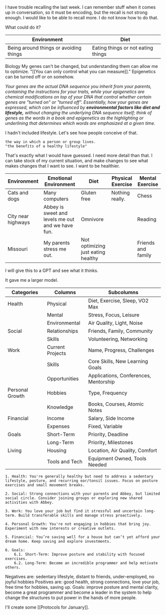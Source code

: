 I have trouble recalling the last week. I can remember stuff when it comes up in conversation, so it must be encoding, but the recall is not strong enough. I would like to be able to recall more. I do not know how to do that. 

What could do it?

| Environment                            | Diet                               |
| -------------------------------------- | ---------------------------------- |
| Being around things or avoiding things | Eating things or not eating things |
Biology
My genes can't be changed, but understanding them can allow me to optimize.
"[[You can only control what you can measure]]."
Epigenetics can be turned off or on somehow.

*Your genes are the actual DNA sequence you inherit from your parents, containing the instructions for your traits, while your epigenetics are chemical modifications on top of your DNA that control whether certain genes are "turned on" or "turned off".*
*Essentially, how your genes are expressed, which can be influenced by **environmental factors like diet and lifestyle,** without changing the underlying DNA sequence itself; think of genes as the words in a book and epigenetics as the highlighting or underlining that determines which words are emphasized at a given time.*

I hadn't included lifestyle. Let's see how people conceive of that.
```
the way in which a person or group lives.
"the benefits of a healthy lifestyle"
```
That's exactly what I would have guessed.
I need more detail than that.
I can take stock of my current situation, and make changes to see what makes changes that I want to see. I want to be healthier.

| Environment        | Emotional Environment                             | Diet                               | Physical Exercise | Mental Exercise    |
| ------------------ | ------------------------------------------------- | ---------------------------------- | ----------------- | ------------------ |
| Cats and dogs      | Many computers                                    | Gluten free                        | Nothing really.   | Chess              |
| City near highways | Abbey is sweet and levels me out and we have fun. | Omnivore                           |                   | Reading            |
| Missouri           | My parents stress me out.                         | Not optimizing just eating healthy |                   | Friends and family |
I will give this to a GPT and see what it thinks.

It gave me a larger model.


| Categories      | Columns          | Subcolumns                            |
| --------------- | ---------------- | ------------------------------------- |
| Health          | Physical         | Diet, Exercise, Sleep, VO2 Max        |
|                 | Mental           | Stress, Focus, Leisure                |
|                 | Environmental    | Air Quality, Light, Noise             |
| Social          | Relationships    | Friends, Family, Community            |
|                 | Skills           | Volunteering, Networking              |
| Work            | Current Projects | Name, Progress, Challenges            |
|                 | Skills           | Core Skills, New Learning Goals       |
|                 | Opportunities    | Applications, Conferences, Mentorship |
| Personal Growth | Hobbies          | Type, Frequency                       |
|                 | Knowledge        | Books, Courses, Atomic Notes          |
| Financial       | Income           | Salary, Side Income                   |
|                 | Expenses         | Fixed, Variable                       |
| Goals           | Short-Term       | Priority, Deadline                    |
|                 | Long-Term        | Priority, Milestones                  |
| Living          | Housing          | Location, Air Quality, Comfort        |
|                 | Tools and Tech   | Equipment Owned, Tools Needed         |

```Chat
1. Health: You're generally healthy but need to address a sedentary lifestyle, posture, and recurring ear/tonsil issues. Focus on posture exercises and small movement breaks.
    
2. Social: Strong connections with your parents and Abbey, but limited social circle. Consider joining groups or exploring new shared activities with Abbey.
    
3. Work: You love your job but find it stressful and uncertain long-term. Build transferable skills and manage stress proactively.
    
4. Personal Growth: You're not engaging in hobbies that bring joy. Experiment with new interests or creative outlets.
    
5. Financial: You’re saving well for a house but can’t yet afford your dream home. Keep saving and explore investments.
    
6. Goals:
    6.1. Short-Term: Improve posture and stability with focused exercises.
    6.2. Long-Term: Become an incredible programmer and help motivate others.
```
Negatives are: sedentary lifestyle, distant to friends, under-employed, no joyful hobbies
Positives are: good health, strong  connections, love your job, free time for hobbies, saving up.
Goals: improve posture and mental clarity, become a great programmer and become a leader in the system to help change the structures to put power in the hands of more people.

I'll create some [[Protocols for January]].